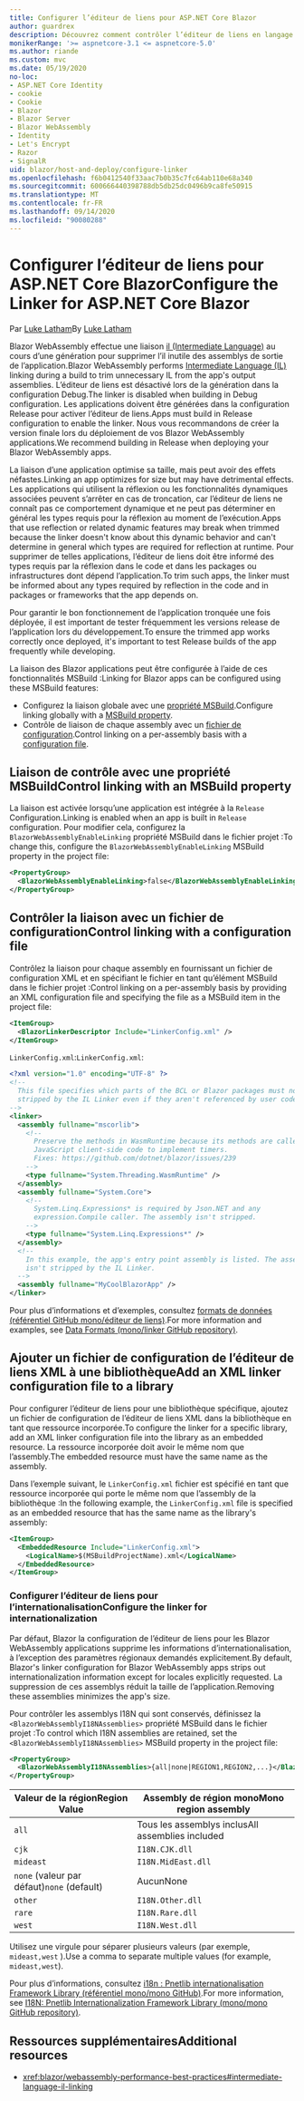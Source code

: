 ```yaml
---
title: Configurer l’éditeur de liens pour ASP.NET Core Blazor
author: guardrex
description: Découvrez comment contrôler l’éditeur de liens en langage intermédiaire (IL) lors de la génération d’une Blazor application.
monikerRange: '>= aspnetcore-3.1 <= aspnetcore-5.0'
ms.author: riande
ms.custom: mvc
ms.date: 05/19/2020
no-loc:
- ASP.NET Core Identity
- cookie
- Cookie
- Blazor
- Blazor Server
- Blazor WebAssembly
- Identity
- Let's Encrypt
- Razor
- SignalR
uid: blazor/host-and-deploy/configure-linker
ms.openlocfilehash: f6b0412540f33aac7b0b35c7fc64ab110e68a340
ms.sourcegitcommit: 600666440398788db5db25dc0496b9ca8fe50915
ms.translationtype: MT
ms.contentlocale: fr-FR
ms.lasthandoff: 09/14/2020
ms.locfileid: "90080288"
---
```

# <a name="configure-the-linker-for-aspnet-core-no-locblazor"></a><span data-ttu-id="b0f46-103">Configurer l’éditeur de liens pour ASP.NET Core Blazor</span><span class="sxs-lookup"><span data-stu-id="b0f46-103">Configure the Linker for ASP.NET Core Blazor</span></span>

<span data-ttu-id="b0f46-104">Par [Luke Latham](https://github.com/guardrex)</span><span class="sxs-lookup"><span data-stu-id="b0f46-104">By [Luke Latham](https://github.com/guardrex)</span></span>

<span data-ttu-id="b0f46-105">Blazor WebAssembly effectue une liaison [il (Intermediate Language)](/dotnet/standard/managed-code#intermediate-language--execution) au cours d’une génération pour supprimer l’il inutile des assemblys de sortie de l’application.</span><span class="sxs-lookup"><span data-stu-id="b0f46-105">Blazor WebAssembly performs [Intermediate Language (IL)](/dotnet/standard/managed-code#intermediate-language--execution) linking during a build to trim unnecessary IL from the app's output assemblies.</span></span> <span data-ttu-id="b0f46-106">L’éditeur de liens est désactivé lors de la génération dans la configuration Debug.</span><span class="sxs-lookup"><span data-stu-id="b0f46-106">The linker is disabled when building in Debug configuration.</span></span> <span data-ttu-id="b0f46-107">Les applications doivent être générées dans la configuration Release pour activer l’éditeur de liens.</span><span class="sxs-lookup"><span data-stu-id="b0f46-107">Apps must build in Release configuration to enable the linker.</span></span> <span data-ttu-id="b0f46-108">Nous vous recommandons de créer la version finale lors du déploiement de vos Blazor WebAssembly applications.</span><span class="sxs-lookup"><span data-stu-id="b0f46-108">We recommend building in Release when deploying your Blazor WebAssembly apps.</span></span> 

<span data-ttu-id="b0f46-109">La liaison d’une application optimise sa taille, mais peut avoir des effets néfastes.</span><span class="sxs-lookup"><span data-stu-id="b0f46-109">Linking an app optimizes for size but may have detrimental effects.</span></span> <span data-ttu-id="b0f46-110">Les applications qui utilisent la réflexion ou les fonctionnalités dynamiques associées peuvent s’arrêter en cas de troncation, car l’éditeur de liens ne connaît pas ce comportement dynamique et ne peut pas déterminer en général les types requis pour la réflexion au moment de l’exécution.</span><span class="sxs-lookup"><span data-stu-id="b0f46-110">Apps that use reflection or related dynamic features may break when trimmed because the linker doesn't know about this dynamic behavior and can't determine in general which types are required for reflection at runtime.</span></span> <span data-ttu-id="b0f46-111">Pour supprimer de telles applications, l’éditeur de liens doit être informé des types requis par la réflexion dans le code et dans les packages ou infrastructures dont dépend l’application.</span><span class="sxs-lookup"><span data-stu-id="b0f46-111">To trim such apps, the linker must be informed about any types required by reflection in the code and in packages or frameworks that the app depends on.</span></span>

<span data-ttu-id="b0f46-112">Pour garantir le bon fonctionnement de l’application tronquée une fois déployée, il est important de tester fréquemment les versions release de l’application lors du développement.</span><span class="sxs-lookup"><span data-stu-id="b0f46-112">To ensure the trimmed app works correctly once deployed, it's important to test Release builds of the app frequently while developing.</span></span>

<span data-ttu-id="b0f46-113">La liaison des Blazor applications peut être configurée à l’aide de ces fonctionnalités MSBuild :</span><span class="sxs-lookup"><span data-stu-id="b0f46-113">Linking for Blazor apps can be configured using these MSBuild features:</span></span>

* <span data-ttu-id="b0f46-114">Configurez la liaison globale avec une [propriété MSBuild](#control-linking-with-an-msbuild-property).</span><span class="sxs-lookup"><span data-stu-id="b0f46-114">Configure linking globally with a [MSBuild property](#control-linking-with-an-msbuild-property).</span></span>
* <span data-ttu-id="b0f46-115">Contrôle de liaison de chaque assembly avec un [fichier de configuration](#control-linking-with-a-configuration-file).</span><span class="sxs-lookup"><span data-stu-id="b0f46-115">Control linking on a per-assembly basis with a [configuration file](#control-linking-with-a-configuration-file).</span></span>

## <a name="control-linking-with-an-msbuild-property"></a><span data-ttu-id="b0f46-116">Liaison de contrôle avec une propriété MSBuild</span><span class="sxs-lookup"><span data-stu-id="b0f46-116">Control linking with an MSBuild property</span></span>

<span data-ttu-id="b0f46-117">La liaison est activée lorsqu’une application est intégrée à la `Release` Configuration.</span><span class="sxs-lookup"><span data-stu-id="b0f46-117">Linking is enabled when an app is built in `Release` configuration.</span></span> <span data-ttu-id="b0f46-118">Pour modifier cela, configurez la `BlazorWebAssemblyEnableLinking` propriété MSBuild dans le fichier projet :</span><span class="sxs-lookup"><span data-stu-id="b0f46-118">To change this, configure the `BlazorWebAssemblyEnableLinking` MSBuild property in the project file:</span></span>

```xml
<PropertyGroup>
  <BlazorWebAssemblyEnableLinking>false</BlazorWebAssemblyEnableLinking>
</PropertyGroup>
```

## <a name="control-linking-with-a-configuration-file"></a><span data-ttu-id="b0f46-119">Contrôler la liaison avec un fichier de configuration</span><span class="sxs-lookup"><span data-stu-id="b0f46-119">Control linking with a configuration file</span></span>

<span data-ttu-id="b0f46-120">Contrôlez la liaison pour chaque assembly en fournissant un fichier de configuration XML et en spécifiant le fichier en tant qu’élément MSBuild dans le fichier projet :</span><span class="sxs-lookup"><span data-stu-id="b0f46-120">Control linking on a per-assembly basis by providing an XML configuration file and specifying the file as a MSBuild item in the project file:</span></span>

```xml
<ItemGroup>
  <BlazorLinkerDescriptor Include="LinkerConfig.xml" />
</ItemGroup>
```

<span data-ttu-id="b0f46-121">`LinkerConfig.xml`:</span><span class="sxs-lookup"><span data-stu-id="b0f46-121">`LinkerConfig.xml`:</span></span>

```xml
<?xml version="1.0" encoding="UTF-8" ?>
<!--
  This file specifies which parts of the BCL or Blazor packages must not be
  stripped by the IL Linker even if they aren't referenced by user code.
-->
<linker>
  <assembly fullname="mscorlib">
    <!--
      Preserve the methods in WasmRuntime because its methods are called by 
      JavaScript client-side code to implement timers.
      Fixes: https://github.com/dotnet/blazor/issues/239
    -->
    <type fullname="System.Threading.WasmRuntime" />
  </assembly>
  <assembly fullname="System.Core">
    <!--
      System.Linq.Expressions* is required by Json.NET and any 
      expression.Compile caller. The assembly isn't stripped.
    -->
    <type fullname="System.Linq.Expressions*" />
  </assembly>
  <!--
    In this example, the app's entry point assembly is listed. The assembly
    isn't stripped by the IL Linker.
  -->
  <assembly fullname="MyCoolBlazorApp" />
</linker>
```

<span data-ttu-id="b0f46-122">Pour plus d’informations et d’exemples, consultez [formats de données (référentiel GitHub mono/éditeur de liens)](https://github.com/mono/linker/blob/master/docs/data-formats.md).</span><span class="sxs-lookup"><span data-stu-id="b0f46-122">For more information and examples, see [Data Formats (mono/linker GitHub repository)](https://github.com/mono/linker/blob/master/docs/data-formats.md).</span></span>

## <a name="add-an-xml-linker-configuration-file-to-a-library"></a><span data-ttu-id="b0f46-123">Ajouter un fichier de configuration de l’éditeur de liens XML à une bibliothèque</span><span class="sxs-lookup"><span data-stu-id="b0f46-123">Add an XML linker configuration file to a library</span></span>

<span data-ttu-id="b0f46-124">Pour configurer l’éditeur de liens pour une bibliothèque spécifique, ajoutez un fichier de configuration de l’éditeur de liens XML dans la bibliothèque en tant que ressource incorporée.</span><span class="sxs-lookup"><span data-stu-id="b0f46-124">To configure the linker for a specific library, add an XML linker configuration file into the library as an embedded resource.</span></span> <span data-ttu-id="b0f46-125">La ressource incorporée doit avoir le même nom que l’assembly.</span><span class="sxs-lookup"><span data-stu-id="b0f46-125">The embedded resource must have the same name as the assembly.</span></span>

<span data-ttu-id="b0f46-126">Dans l’exemple suivant, le `LinkerConfig.xml` fichier est spécifié en tant que ressource incorporée qui porte le même nom que l’assembly de la bibliothèque :</span><span class="sxs-lookup"><span data-stu-id="b0f46-126">In the following example, the `LinkerConfig.xml` file is specified as an embedded resource that has the same name as the library's assembly:</span></span>

```xml
<ItemGroup>
  <EmbeddedResource Include="LinkerConfig.xml">
    <LogicalName>$(MSBuildProjectName).xml</LogicalName>
  </EmbeddedResource>
</ItemGroup>
```

### <a name="configure-the-linker-for-internationalization"></a><span data-ttu-id="b0f46-127">Configurer l’éditeur de liens pour l’internationalisation</span><span class="sxs-lookup"><span data-stu-id="b0f46-127">Configure the linker for internationalization</span></span>

<span data-ttu-id="b0f46-128">Par défaut, Blazor la configuration de l’éditeur de liens pour les Blazor WebAssembly applications supprime les informations d’internationalisation, à l’exception des paramètres régionaux demandés explicitement.</span><span class="sxs-lookup"><span data-stu-id="b0f46-128">By default, Blazor's linker configuration for Blazor WebAssembly apps strips out internationalization information except for locales explicitly requested.</span></span> <span data-ttu-id="b0f46-129">La suppression de ces assemblys réduit la taille de l’application.</span><span class="sxs-lookup"><span data-stu-id="b0f46-129">Removing these assemblies minimizes the app's size.</span></span>

<span data-ttu-id="b0f46-130">Pour contrôler les assemblys I18N qui sont conservés, définissez la `<BlazorWebAssemblyI18NAssemblies>` propriété MSBuild dans le fichier projet :</span><span class="sxs-lookup"><span data-stu-id="b0f46-130">To control which I18N assemblies are retained, set the `<BlazorWebAssemblyI18NAssemblies>` MSBuild property in the project file:</span></span>

```xml
<PropertyGroup>
  <BlazorWebAssemblyI18NAssemblies>{all|none|REGION1,REGION2,...}</BlazorWebAssemblyI18NAssemblies>
</PropertyGroup>
```

| <span data-ttu-id="b0f46-131">Valeur de la région</span><span class="sxs-lookup"><span data-stu-id="b0f46-131">Region Value</span></span>     | <span data-ttu-id="b0f46-132">Assembly de région mono</span><span class="sxs-lookup"><span data-stu-id="b0f46-132">Mono region assembly</span></span>    |
| ---------------- | ----------------------- |
| `all`            | <span data-ttu-id="b0f46-133">Tous les assemblys inclus</span><span class="sxs-lookup"><span data-stu-id="b0f46-133">All assemblies included</span></span> |
| `cjk`            | `I18N.CJK.dll`          |
| `mideast`        | `I18N.MidEast.dll`      |
| <span data-ttu-id="b0f46-134">`none` (valeur par défaut)</span><span class="sxs-lookup"><span data-stu-id="b0f46-134">`none` (default)</span></span> | <span data-ttu-id="b0f46-135">Aucun</span><span class="sxs-lookup"><span data-stu-id="b0f46-135">None</span></span>                    |
| `other`          | `I18N.Other.dll`        |
| `rare`           | `I18N.Rare.dll`         |
| `west`           | `I18N.West.dll`         |

<span data-ttu-id="b0f46-136">Utilisez une virgule pour séparer plusieurs valeurs (par exemple, `mideast,west` ).</span><span class="sxs-lookup"><span data-stu-id="b0f46-136">Use a comma to separate multiple values (for example, `mideast,west`).</span></span>

<span data-ttu-id="b0f46-137">Pour plus d’informations, consultez [i18n : Pnetlib internationalisation Framework Library (référentiel mono/mono GitHub)](https://github.com/mono/mono/tree/master/mcs/class/I18N).</span><span class="sxs-lookup"><span data-stu-id="b0f46-137">For more information, see [I18N: Pnetlib Internationalization Framework Library (mono/mono GitHub repository)](https://github.com/mono/mono/tree/master/mcs/class/I18N).</span></span>

## <a name="additional-resources"></a><span data-ttu-id="b0f46-138">Ressources supplémentaires</span><span class="sxs-lookup"><span data-stu-id="b0f46-138">Additional resources</span></span>

* <xref:blazor/webassembly-performance-best-practices#intermediate-language-il-linking>
